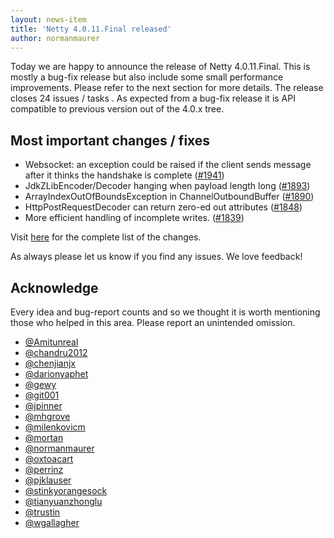 ```yaml
---
layout: news-item
title: 'Netty 4.0.11.Final released'
author: normanmaurer
---
```

Today we are happy to announce the release of Netty 4.0.11.Final. This is mostly a bug-fix release but also include some small performance improvements. Please refer to the next section for more details. The release closes 24 issues / tasks . As expected from a bug-fix release it is API compatible to previous version out of the 4.0.x tree.


## Most important changes / fixes
* Websocket: an exception could be raised if the client sends message after it thinks the handshake is complete ([#1941](https://github.com/netty/netty/issues/1941)) 
* JdkZLibEncoder/Decoder hanging when payload length long ([#1893](https://github.com/netty/netty/issues/1893)) 
* ArrayIndexOutOfBoundsException in ChannelOutboundBuffer ([#1890](https://github.com/netty/netty/issues/1890)) 
* HttpPostRequestDecoder can return zero-ed out attributes ([#1848](https://github.com/netty/netty/issues/1848)) 
* More efficient handling of incomplete writes. ([#1839](https://github.com/netty/netty/pull/1839)) 

Visit [here](https://github.com/netty/netty/issues?milestone=73&state=closed) for the complete list of the changes.

As always please let us know if you find any issues. We love feedback!

## Acknowledge

Every idea and bug-report counts and so we thought it is worth mentioning those who helped in this area. Please report an unintended omission.

* [@Amitunreal](https://github.com/Amitunreal)
* [@chandru2012](https://github.com/chandru2012)
* [@chenjianjx](https://github.com/chenjianjx)
* [@darionyaphet](https://github.com/darionyaphet)
* [@gewy](https://github.com/gewy)
* [@git001](https://github.com/git001)
* [@jpinner](https://github.com/jpinner)
* [@mhgrove](https://github.com/mhgrove)
* [@milenkovicm](https://github.com/milenkovicm)
* [@mortan](https://github.com/mortan)
* [@normanmaurer](https://github.com/normanmaurer)
* [@oxtoacart](https://github.com/oxtoacart)
* [@perrinz](https://github.com/perrinz)
* [@pjklauser](https://github.com/pjklauser)
* [@stinkyorangesock](https://github.com/stinkyorangesock)
* [@tianyuanzhonglu](https://github.com/tianyuanzhonglu)
* [@trustin](https://github.com/trustin)
* [@wgallagher](https://github.com/wgallagher)
